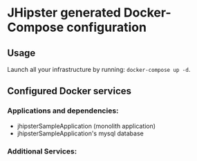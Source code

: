 # JHipster generated Docker-Compose configuration

## Usage

Launch all your infrastructure by running: `docker-compose up -d`.

## Configured Docker services

### Applications and dependencies:

- jhipsterSampleApplication (monolith application)
- jhipsterSampleApplication's mysql database

### Additional Services:
